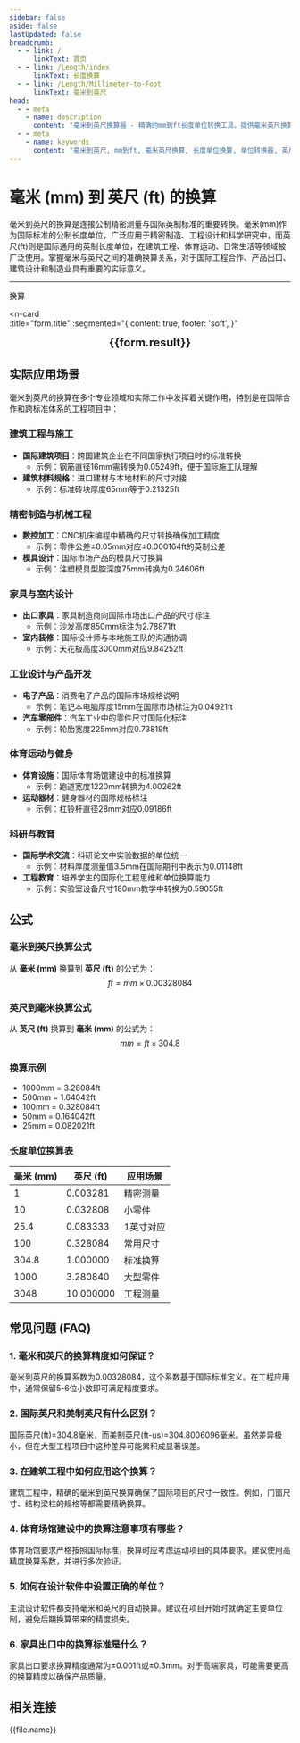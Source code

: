 ```yaml
---
sidebar: false
aside: false
lastUpdated: false
breadcrumb:
  - - link: /
      linkText: 首页
  - - link: /Length/index
      linkText: 长度换算
  - - link: /Length/Millimeter-to-Foot
      linkText: 毫米到英尺
head:
  - - meta
    - name: description
      content: "毫米到英尺换算器 - 精确的mm到ft长度单位转换工具。提供毫米英尺换算公式、换算表和工程应用场景。支持在线计算，适用于建筑工程、制造业、家具设计等领域的国际长度单位换算需求。"
  - - meta
    - name: keywords
      content: "毫米到英尺, mm到ft, 毫米英尺换算, 长度单位换算, 单位转换器, 英尺换算, 国际英尺, 建筑工程, 制造业, 家具设计, 工程测量, 精密制造, 建筑材料, 工业设计, 在线换算工具, 英制长度单位"
---
```

# 毫米 (mm) 到 英尺 (ft) 的换算

毫米到英尺的换算是连接公制精密测量与国际英制标准的重要转换。毫米(mm)作为国际标准的公制长度单位，广泛应用于精密制造、工程设计和科学研究中，而英尺(ft)则是国际通用的英制长度单位，在建筑工程、体育运动、日常生活等领域被广泛使用。掌握毫米与英尺之间的准确换算关系，对于国际工程合作、产品出口、建筑设计和制造业具有重要的实际意义。

---
<script setup>
import { onMounted, reactive, inject, ref } from 'vue'
import { NButton, NForm, NFormItem, NInput, NInputNumber, NSelect, NCard, useMessage,NGrid ,NGi } from 'naive-ui'
import { defineClientComponent } from 'vitepress'
import { Length } from '../files';
const seoKey = ['毫米到英尺','mm到ft','毫米英尺换算','长度单位换算','单位转换器','英尺换算','国际英尺','建筑工程','制造业','家具设计','工程测量','精密制造','建筑材料','工业设计','英制长度单位','英尺转换','ft换算','国际单位','建筑设计','工程制图','机械制造','产品设计','装修工程','室内设计','建筑施工','工程计算','尺寸标注','技术图纸','制造工艺','质量控制','工程规范','建筑标准','设计规范','测量工具','精度控制','工业标准','制造精度','工程精度','建筑精度']
const convert = inject('convert')

const form = reactive({
  number: null,
  result: '',
  title: '毫米 (mm) 到英尺 (ft) 的长度单位换算'
})

const convertHandler = () => {
  if (form.number !== null && !isNaN(form.number)) {
    const convertedValue = parseFloat(form.number) * 0.00328084
    form.result = `${form.number}mm = ${convertedValue.toFixed(5)}ft`
  } else {
    form.result = '请输入有效的数值。'
  }
}
</script>

<n-form size="large" :model="form">
  <n-form-item label="毫米 (mm)">
    <n-input-number v-model:value="form.number" placeholder="输入毫米" style="width: 100%" />
  </n-form-item>
  <n-form-item>
    <n-button type="info" @click="convertHandler" block>换算</n-button>
  </n-form-item>
</n-form>

<n-card  
  :title="form.title"
  :segmented="{
    content: true,
    footer: 'soft',
  }"
>
  <div  style="text-align:center;font-size:20px;">
    <strong>{{form.result}}</strong>
  </div>
    <template #footer>
    <div>
      <span v-for="item of seoKey">{{item}}，</span>
    </div>
  </template>
</n-card>

## 实际应用场景

毫米到英尺的换算在多个专业领域和实际工作中发挥着关键作用，特别是在国际合作和跨标准体系的工程项目中：

### 建筑工程与施工
- **国际建筑项目**：跨国建筑企业在不同国家执行项目时的标准转换
  - 示例：钢筋直径16mm需转换为0.05249ft，便于国际施工队理解
- **建筑材料规格**：进口建材与本地材料的尺寸对接
  - 示例：标准砖块厚度65mm等于0.21325ft

### 精密制造与机械工程
- **数控加工**：CNC机床编程中精确的尺寸转换确保加工精度
  - 示例：零件公差±0.05mm对应±0.000164ft的英制公差
- **模具设计**：国际市场产品的模具尺寸换算
  - 示例：注塑模具型腔深度75mm转换为0.24606ft

### 家具与室内设计
- **出口家具**：家具制造商向国际市场出口产品的尺寸标注
  - 示例：沙发高度850mm标注为2.78871ft
- **室内装修**：国际设计师与本地施工队的沟通协调
  - 示例：天花板高度3000mm对应9.84252ft

### 工业设计与产品开发
- **电子产品**：消费电子产品的国际市场规格说明
  - 示例：笔记本电脑厚度15mm在国际市场标注为0.04921ft
- **汽车零部件**：汽车工业中的零件尺寸国际化标注
  - 示例：轮胎宽度225mm对应0.73819ft

### 体育运动与健身
- **体育设施**：国际体育场馆建设中的标准换算
  - 示例：跑道宽度1220mm转换为4.00262ft
- **运动器材**：健身器材的国际规格标注
  - 示例：杠铃杆直径28mm对应0.09186ft

### 科研与教育
- **国际学术交流**：科研论文中实验数据的单位统一
  - 示例：材料厚度测量值3.5mm在国际期刊中表示为0.01148ft
- **工程教育**：培养学生的国际化工程思维和单位换算能力
  - 示例：实验室设备尺寸180mm教学中转换为0.59055ft

## 公式

### 毫米到英尺换算公式
从 **毫米 (mm)** 换算到 **英尺 (ft)** 的公式为：
$$ ft = mm \times 0.00328084 $$

### 英尺到毫米换算公式
从 **英尺 (ft)** 换算到 **毫米 (mm)** 的公式为：
$$ mm = ft \times 304.8 $$

### 换算示例
- 1000mm = 3.28084ft
- 500mm = 1.64042ft
- 100mm = 0.328084ft
- 50mm = 0.164042ft
- 25mm = 0.082021ft

### 长度单位换算表
| 毫米 (mm) | 英尺 (ft) | 应用场景 |
|-----------|-----------|----------|
| 1 | 0.003281 | 精密测量 |
| 10 | 0.032808 | 小零件 |
| 25.4 | 0.083333 | 1英寸对应 |
| 100 | 0.328084 | 常用尺寸 |
| 304.8 | 1.000000 | 标准换算 |
| 1000 | 3.280840 | 大型零件 |
| 3048 | 10.000000 | 工程测量 |

## 常见问题 (FAQ)

### 1. 毫米和英尺的换算精度如何保证？
毫米到英尺的换算系数为0.00328084，这个系数基于国际标准定义。在工程应用中，通常保留5-6位小数即可满足精度要求。

### 2. 国际英尺和美制英尺有什么区别？
国际英尺(ft)=304.8毫米，而美制英尺(ft-us)=304.8006096毫米。虽然差异极小，但在大型工程项目中这种差异可能累积成显著误差。

### 3. 在建筑工程中如何应用这个换算？
建筑工程中，精确的毫米到英尺换算确保了国际项目的尺寸一致性。例如，门窗尺寸、结构梁柱的规格等都需要精确换算。

### 4. 体育场馆建设中的换算注意事项有哪些？
体育场馆要求严格按照国际标准，换算时应考虑运动项目的具体要求。建议使用高精度换算系数，并进行多次验证。

### 5. 如何在设计软件中设置正确的单位？
主流设计软件都支持毫米和英尺的自动换算。建议在项目开始时就确定主要单位制，避免后期换算带来的精度损失。

### 6. 家具出口中的换算标准是什么？
家具出口要求换算精度通常为±0.001ft或±0.3mm。对于高端家具，可能需要更高的换算精度以确保产品质量。

## 相关连接
<n-grid x-gap="12" :cols="2">
  <n-gi v-for="(file, index) in Length" :key="index">
    <n-button
      text
      tag="a"
      :href="file.path"
      type="info"
    >
      {{file.name}}
    </n-button>
  </n-gi>
</n-grid>
